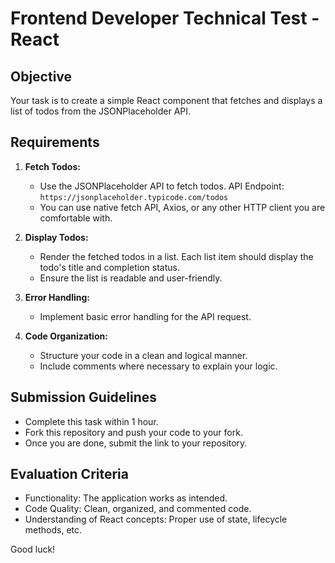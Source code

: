 
# Frontend Developer Technical Test - React

## Objective
Your task is to create a simple React component that fetches and displays a list of todos from the JSONPlaceholder API.

## Requirements

1. **Fetch Todos:**
   - Use the JSONPlaceholder API to fetch todos. API Endpoint: `https://jsonplaceholder.typicode.com/todos`
   - You can use native fetch API, Axios, or any other HTTP client you are comfortable with.

2. **Display Todos:**
   - Render the fetched todos in a list. Each list item should display the todo's title and completion status.
   - Ensure the list is readable and user-friendly.

3. **Error Handling:**
   - Implement basic error handling for the API request.

4. **Code Organization:**
   - Structure your code in a clean and logical manner.
   - Include comments where necessary to explain your logic.

## Submission Guidelines

- Complete this task within 1 hour.
- Fork this repository and push your code to your fork.
- Once you are done, submit the link to your repository.

## Evaluation Criteria

- Functionality: The application works as intended.
- Code Quality: Clean, organized, and commented code.
- Understanding of React concepts: Proper use of state, lifecycle methods, etc.

Good luck!
